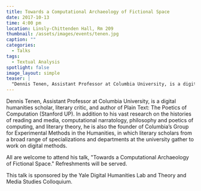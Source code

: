 ```yaml
---
title: Towards a Computational Archaeology of Fictional Space
date: 2017-10-13 
time: 4:00 pm
location: Linsly-Chittenden Hall, Rm 209
thumbnail: /assets/images/events/tenen.jpg
caption: ""
categories: 
  - Talks
tags:
  - Textual Analysis
spotlight: false 
image_layout: simple
teaser: |
  "Dennis Tenen, Assistant Professor at Columbia University, is a digital humanities scholar, literary critic, and author of Plain Text: The Poetics of Computation (Stanford UP)."
---
```


Dennis Tenen, Assistant Professor at Columbia University, is a digital humanities scholar, literary critic, and author of Plain Text: The Poetics of Computation (Stanford UP). In addition to his vast research on the histories of reading and media, computational narratology, philosophy and poetics of computing, and literary theory, he is also the founder of Columbia’s Group for Experimental Methods in the Humanities, in which literary scholars from a broad range of specializations and departments at the university gather to work on digital methods.

All are welcome to attend his talk, "Towards a Computational Archaeology of Fictional Space." Refreshments will be served. 

This talk is sponsored by the Yale Digital Humanities Lab and Theory and Media Studies Colloquium.